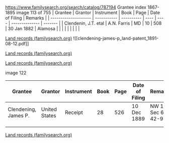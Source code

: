 https://www.familysearch.org/search/catalog/787194
Grantee index 1867-1895
image 113 of 755
| Grantee              | Grantor     | Instrument | Book | Page | Date of Filing | Remarks |
| -------------------- | ----------- | ---------- | ---- | ---- | -------------- | ------- |
| Clendenin, J.T. etal | A.N. Farris | MD         | 10   | 508  | 30 Jan 1882    | Alamosa |
|                      |             |            |      |      |                |         |

[Land records (familysearch.org)](https://www.familysearch.org/ark:/61903/3:1:3Q9M-CSPC-4SG9-1?i=112&cat=787194)
![[clendening-james-p_land-patent_1891-08-12.pdf]]

[Land records (familysearch.org)](https://www.familysearch.org/ark:/61903/3:1:3Q9M-CSPC-4SGW-3?i=121&cat=787194)

[Land records (familysearch.org)](https://www.familysearch.org/ark:/61903/3:1:3Q9M-CSPC-4SGW-3?i=121&cat=787194)

image 122

| Grantee              | Grantor       | Instrument | Book | Page | Date of Filing | Remarks           |
| -------------------- | ------------- | ---------- | ---- | ---- | -------------- | ----------------- |
| Clendening, James P. | United States | Receipt    | 28   | 526  | 10 Dec 1889    | NW 1/4 Sec 6-42-9 |
|                      |               |            |      |      |                |                   |
|                      |               |            |      |      |                |                   |
[Land records (familysearch.org)](https://www.familysearch.org/ark:/61903/3:1:3QHV-N3ZM-LHTV?i=839&cat=787194)